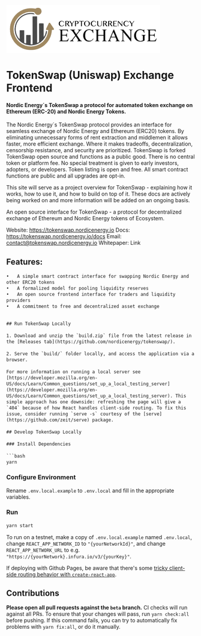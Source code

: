 
![Brand](docs/images/cryptocurrency-exchange-logo.png)

# TokenSwap (Uniswap) Exchange Frontend

####  Nordic Energy´s TokenSwap a protocol for automated token exchange on Ethereum (ERC-20) and Nordic Energy Tokens.

The Nordic Energy´s TokenSwap protocol provides an interface for seamless exchange of Nordic Energy and Ethereum (ERC20) tokens. By eliminating unnecessary forms of rent extraction and middlemen it allows faster, more efficient exchange. Where it makes tradeoffs, decentralization, censorship resistance, and security are prioritized. TokenSwap is forked TokenSwap open source and functions as a public good. There is no central token or platform fee. No special treatment is given to early investors, adopters, or developers. Token listing is open and free. All smart contract functions are public and all upgrades are opt-in.

This site will serve as a project overview for TokenSwap - explaining how it works, how to use it, and how to build on top of it. These docs are actively being worked on and more information will be added on an ongoing basis.

An open source interface for TokenSwap - a protocol for decentralized exchange of Ethereum and Nordic Energy tokens of Ecosystem.

Website: https://tokenswap.nordicenergy.io
Docs: https://tokenswap.nordicenergy.io/docs
Email: contact@tokenswap.nordicenergy.io
Whitepaper: Link

## Features:

	•	A simple smart contract interface for swapping Nordic Energy and other ERC20 tokens
	•	A formalized model for pooling liquidity reserves
	•	An open source frontend interface for traders and liquidity providers
	•	A commitment to free and decentralized asset exchange
```

## Run TokenSwap Locally

1. Download and unzip the `build.zip` file from the latest release in the [Releases tab](https://github.com/nordicenergy/tokenswap/).

2. Serve the `build/` folder locally, and access the application via a browser.

For more information on running a local server see [https://developer.mozilla.org/en-US/docs/Learn/Common_questions/set_up_a_local_testing_server](https://developer.mozilla.org/en-US/docs/Learn/Common_questions/set_up_a_local_testing_server). This simple approach has one downside: refreshing the page will give a `404` because of how React handles client-side routing. To fix this issue, consider running `serve -s` courtesy of the [serve](https://github.com/zeit/serve) package.

## Develop TokenSwap Locally

### Install Dependencies

```bash
yarn
```

### Configure Environment

Rename `.env.local.example` to `.env.local` and fill in the appropriate variables.

### Run

```bash
yarn start
```

To run on a testnet, make a copy of `.env.local.example` named `.env.local`, change `REACT_APP_NETWORK_ID` to `"{yourNetworkId}"`, and change `REACT_APP_NETWORK_URL` to e.g. `"https://{yourNetwork}.infura.io/v3/{yourKey}"`.

If deploying with Github Pages, be aware that there's some [tricky client-side routing behavior with `create-react-app`](https://create-react-app.dev/docs/deployment#notes-on-client-side-routing).

## Contributions

**Please open all pull requests against the `beta` branch.** CI checks will run against all PRs. To ensure that your changes will pass, run `yarn check:all` before pushing. If this command fails, you can try to automatically fix problems with `yarn fix:all`, or do it manually.
